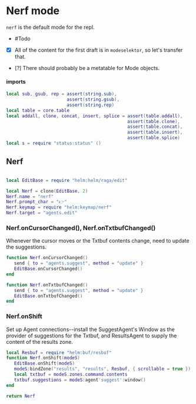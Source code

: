 # Nerf mode


`nerf` is the default mode for the repl\.


-  \#Todo

  - [X]  All of the content for the first draft is in `modeselektor`, so
      let's transfer that\.

  - [?]  There should probably be a metatable for Mode objects\.


#### imports

```lua
local sub, gsub, rep = assert(string.sub),
                       assert(string.gsub),
                       assert(string.rep)
local table = core.table
local addall, clone, concat, insert, splice = assert(table.addall),
                                              assert(table.clone),
                                              assert(table.concat),
                                              assert(table.insert),
                                              assert(table.splice)
local s = require "status:status" ()
```


## Nerf

```lua

local EditBase = require "helm:helm/raga/edit"

local Nerf = clone(EditBase, 2)
Nerf.name = "nerf"
Nerf.prompt_char = "👉"
Nerf.keymap = require "helm:keymap/nerf"
Nerf.target = "agents.edit"
```


### Nerf\.onCursorChanged\(\), Nerf\.onTxtbufChanged\(\)

Whenever the cursor moves or the Txtbuf contents change, need to
update the suggestions\.

```lua
function Nerf.onCursorChanged()
   send { to = "agents.suggest", method = "update" }
   EditBase.onCursorChanged()
end

function Nerf.onTxtbufChanged()
   send { to = "agents.suggest", method = "update" }
   EditBase.onTxtbufChanged()
end
```


### Nerf\.onShift

Set up Agent connections\-\-install the SuggestAgent's Window as the provider of
suggestions for the Txtbuf, and ResultsAgent to supply the content of the
results zone\.

```lua
local Resbuf = require "helm:buf/resbuf"
function Nerf.onShift(modeS)
   EditBase.onShift(modeS)
   modeS:bindZone("results", "results", Resbuf, { scrollable = true })
   local txtbuf = modeS.zones.command.contents
   txtbuf.suggestions = modeS:agent'suggest':window()
end
```

```lua
return Nerf
```
